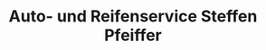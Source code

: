 ---
title: "Auto- und Reifenservice Steffen Pfeiffer"
url: /baerenstein/auto-und-reifenservice-steffen-pfeiffer/
shop: Autowerkstatt
---